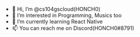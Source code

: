 - 👋 Hi, I’m @cs104gscloud(HONCH0)
- 👀 I’m interested in Programming, Musics too
- 🌱 I’m currently learning React Native
- 📫 You can reach me on Discord(HONCH0#8791)

<!---
cs104gscloud/cs104gscloud is a ✨ special ✨ repository because its `README.md` (this file) appears on your GitHub profile.
You can click the Preview link to take a look at your changes.
--->
